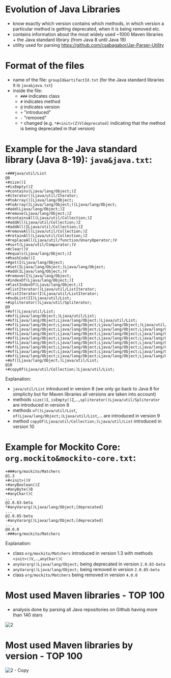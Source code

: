 # Evolution of Java Libraries
- know exactly which version contains which methods, in which version a particular method is
getting deprecated, when it is being removed etc.
- contains information about the most widely used ~1000 Maven libraries + the Java standard
library (from Java 8 until Java 19)
- utility used for parsing https://github.com/csabagabor/Jar-Parser-Utility

# Format of the files
- name of the file: `groupId&artifactId.txt` (for the Java standard libraries it is `java&java.txt`)
- inside the file:
  - `###` indicates class
  - `#` indicates method
  - `@` indicates version
  - `+` "introduced"
  - `-` "removed"
  - `*` changed (e.g. `*#<init>(Z)V[deprecated]` indicating that the method is being deprecated in that version)

# Example for the Java standard library (Java 8-19): `java&java.txt`:
```
+###java/util/List
@8
+#size()I
+#isEmpty()Z
+#contains(Ljava/lang/Object;)Z
+#iterator()Ljava/util/Iterator;
+#toArray()[Ljava/lang/Object;
+#toArray([Ljava/lang/Object;)[Ljava/lang/Object;
+#add(Ljava/lang/Object;)Z
+#remove(Ljava/lang/Object;)Z
+#containsAll(Ljava/util/Collection;)Z
+#addAll(Ljava/util/Collection;)Z
+#addAll(ILjava/util/Collection;)Z
+#removeAll(Ljava/util/Collection;)Z
+#retainAll(Ljava/util/Collection;)Z
+#replaceAll(Ljava/util/function/UnaryOperator;)V
+#sort(Ljava/util/Comparator;)V
+#clear()V
+#equals(Ljava/lang/Object;)Z
+#hashCode()I
+#get(I)Ljava/lang/Object;
+#set(ILjava/lang/Object;)Ljava/lang/Object;
+#add(ILjava/lang/Object;)V
+#remove(I)Ljava/lang/Object;
+#indexOf(Ljava/lang/Object;)I
+#lastIndexOf(Ljava/lang/Object;)I
+#listIterator()Ljava/util/ListIterator;
+#listIterator(I)Ljava/util/ListIterator;
+#subList(II)Ljava/util/List;
+#spliterator()Ljava/util/Spliterator;
@9
+#of()Ljava/util/List;
+#of(Ljava/lang/Object;)Ljava/util/List;
+#of(Ljava/lang/Object;Ljava/lang/Object;)Ljava/util/List;
+#of(Ljava/lang/Object;Ljava/lang/Object;Ljava/lang/Object;)Ljava/util/List;
+#of(Ljava/lang/Object;Ljava/lang/Object;Ljava/lang/Object;Ljava/lang/Object;)Ljava/util/List;
+#of(Ljava/lang/Object;Ljava/lang/Object;Ljava/lang/Object;Ljava/lang/Object;Ljava/lang/Object;)Ljava/util/List;
+#of(Ljava/lang/Object;Ljava/lang/Object;Ljava/lang/Object;Ljava/lang/Object;Ljava/lang/Object;Ljava/lang/Object;)Ljava/util/List;
+#of(Ljava/lang/Object;Ljava/lang/Object;Ljava/lang/Object;Ljava/lang/Object;Ljava/lang/Object;Ljava/lang/Object;Ljava/lang/Object;)Ljava/util/List;
+#of(Ljava/lang/Object;Ljava/lang/Object;Ljava/lang/Object;Ljava/lang/Object;Ljava/lang/Object;Ljava/lang/Object;Ljava/lang/Object;Ljava/lang/Object;)Ljava/util/List;
+#of(Ljava/lang/Object;Ljava/lang/Object;Ljava/lang/Object;Ljava/lang/Object;Ljava/lang/Object;Ljava/lang/Object;Ljava/lang/Object;Ljava/lang/Object;Ljava/lang/Object;)Ljava/util/List;
+#of(Ljava/lang/Object;Ljava/lang/Object;Ljava/lang/Object;Ljava/lang/Object;Ljava/lang/Object;Ljava/lang/Object;Ljava/lang/Object;Ljava/lang/Object;Ljava/lang/Object;Ljava/lang/Object;)Ljava/util/List;
+#of([Ljava/lang/Object;)Ljava/util/List;
@10
+#copyOf(Ljava/util/Collection;)Ljava/util/List;
```


Explanation: 
- `java/util/List` introduced in version 8 (we only go back to Java 8 for simplicity but for Maven libraries all versions are taken into account)
- methods `size()I`, `isEmpty()Z`,...,`spliterator()Ljava/util/Spliterator` are introduced in version 8
- methods `of()Ljava/util/List`, `of(Ljava/lang/Object;)Ljava/util/List`,... are introduced in version 9
- method `copyOf(Ljava/util/Collection;)Ljava/util/List` introduced in version 10

# Example for Mockito Core: `org.mockito&mockito-core.txt`:
```
+###org/mockito/Matchers
@1.3
+#<init>()V
+#anyBoolean()Z
+#anyByte()B
+#anyChar()C
...
@2.0.83-beta
*#anyVararg()Ljava/lang/Object;[deprecated]
...
@2.0.85-beta
-#anyVararg()Ljava/lang/Object;[deprecated]
...
@4.0.0
-###org/mockito/Matchers
```

Explanation:
- class `org/mockito/Matchers` introduced in version 1.3 with methods `<init>()V`,...,`anyChar()C`
- `anyVararg()Ljava/lang/Object;` being deprecated in version `2.0.83-beta`
- `anyVararg()Ljava/lang/Object;` being removed in version `2.0.85-beta`
- class `org/mockito/Matchers` being removed in version `4.0.0`

# Most used Maven libraries - TOP 100
- analysis done by parsing all Java repositories on Github having more than 140 stars

![2](https://user-images.githubusercontent.com/37183688/224573390-f9b2b182-f26a-4926-be1f-823e14a4ff29.png)

# Most used Maven libraries by version - TOP 100
![2 - Copy](https://user-images.githubusercontent.com/37183688/224573408-2a4ea9b0-987b-4fd2-b49a-95daa6c1a2d9.png)
